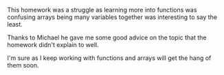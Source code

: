 This homework was a struggle as learning more into functions was confusing
arrays being many variables together was interesting
 to say the least.  

Thanks to Michael he gave me some good advice on the topic that the homework
didn't explain to well.

I'm sure as I keep working with functions and arrays will get the hang of them
soon.  

